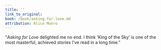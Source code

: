 ```yaml
---
title: ''
link_to_original:
book: /book/asking-for-love.md
attribution: Alice Munro
---
```

"*Asking for Love* delighted me no end. I think ‘King of the Sky’ is one of the most masterful, achieved stories I’ve read in a long time."


